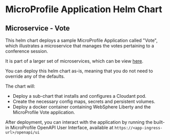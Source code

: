 # MicroProfile Application Helm Chart

## Microservice - Vote

This helm chart deploys a sample MicroProfile Application called "Vote", which
illustrates a microservice that manages the votes pertaining to a conference session.

It is part of a larger set of microservices, which can be view [here](https://github.com/eclipse/microprofile-conference).

You can deploy this helm chart as-is, meaning that you do not need to override
any of the defaults.

The chart will:
*  Deploy a sub-chart that installs and configures a Cloudant pod.
*  Create the necessary config maps, secrets and persistent volumes.
*  Deploy a docker container containing WebSphere Liberty and the MicroProfile Vote application.

After deployment, you can interact with the application by running the built-in
MicroProfile OpenAPI User Interface, available at `https://<app-ingress-url>/openapi/ui`
